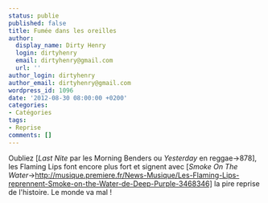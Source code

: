 ```yaml
---
status: publie
published: false
title: Fumée dans les oreilles
author:
  display_name: Dirty Henry
  login: dirtyhenry
  email: dirtyhenry@gmail.com
  url: ''
author_login: dirtyhenry
author_email: dirtyhenry@gmail.com
wordpress_id: 1096
date: '2012-08-30 08:00:00 +0200'
categories:
- Catégories
tags:
- Reprise
comments: []
---
```

Oubliez [*Last Nite* par les Morning Benders ou *Yesterday* en reggae->878], les Flaming Lips font encore plus fort et signent avec [*Smoke On The Water*->http://musique.premiere.fr/News-Musique/Les-Flaming-Lips-reprennent-Smoke-on-the-Water-de-Deep-Purple-3468346] la pire reprise de l'histoire. Le monde va mal !
